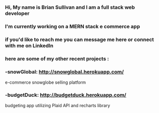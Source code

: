 ### Hi, My name is Brian Sullivan and I am a full stack web developer
### I'm currently working on a MERN stack e commerce app
### if you'd like to reach me you can message me here or connect with me on LinkedIn
### here are some of my other recent projects :
### -snowGlobal: http://snowglobal.herokuapp.com/
e-commerce snowglobe selling platform
### -budgetDuck: http://budgetduck.herokuapp.com/
budgeting app utilizing Plaid API and recharts library


<!--
**bsullit/bsullit** is a ✨ _special_ ✨ repository because its `README.md` (this file) appears on your GitHub profile.

Here are some ideas to get you started:

- 🔭 I’m currently working on ...
- 🌱 I’m currently learning ...
- 👯 I’m looking to collaborate on ...
- 🤔 I’m looking for help with ...
- 💬 Ask me about ...
- 📫 How to reach me: ...
- 😄 Pronouns: ...
- ⚡ Fun fact: ...
-->
